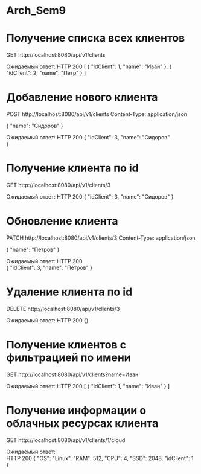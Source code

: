 # Arch_Sem9

# Получение списка всех клиентов
GET http://localhost:8080/api/v1/clients

Ожидаемый ответ:
HTTP 200 
[
  {
    "idClient": 1,
    "name": "Иван"
  },
  {
   "idClient": 2,
   "name": "Петр" 
  }
]

# Добавление нового клиента
POST http://localhost:8080/api/v1/clients
Content-Type: application/json

{
  "name": "Сидоров"
}

Ожидаемый ответ: 
HTTP 200
{
  "idClient": 3,
  "name": "Сидоров"  
}


# Получение клиента по id
GET http://localhost:8080/api/v1/clients/3

Ожидаемый ответ:
HTTP 200
{
  "idClient": 3,
  "name": "Сидоров"
}


# Обновление клиента
PATCH http://localhost:8080/api/v1/clients/3
Content-Type: application/json

{
  "name": "Петров"
}

Ожидаемый ответ:
HTTP 200  
{
  "idClient": 3,
  "name": "Петров"
}


# Удаление клиента по id
DELETE http://localhost:8080/api/v1/clients/3

Ожидаемый ответ: 
HTTP 200
{}


# Получение клиентов с фильтрацией по имени
GET http://localhost:8080/api/v1/clients?name=Иван

Ожидаемый ответ:
HTTP 200
[
  {
    "idClient": 1, 
    "name": "Иван"
  }
]


# Получение информации о облачных ресурсах клиента
GET http://localhost:8080/api/v1/clients/1/cloud

Ожидаемый ответ:  
HTTP 200
{
  "OS": "Linux",
  "RAM": 512,
  "CPU": 4,
  "SSD": 2048, 
  "idClient": 1
}
